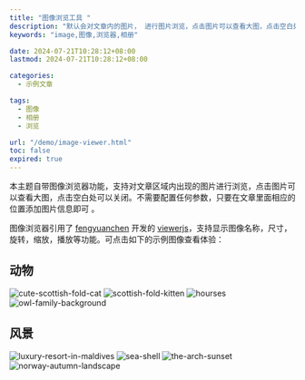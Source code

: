 ```yaml
---
title: "图像浏览工具 "
description: "默认会对文章内的图片， 进行图片浏览，点击图片可以查看大图，点击空白处可以关闭。"
keywords: "image,图像,浏览器,相册"

date: 2024-07-21T10:28:12+08:00
lastmod: 2024-07-21T10:28:12+08:00

categories:
  - 示例文章

tags:
  - 图像
  - 相册
  - 浏览

url: "/demo/image-viewer.html"
toc: false
expired: true
---
```


本主题自带图像浏览器功能，支持对文章区域内出现的图片进行浏览，点击图片可以查看大图，点击空白处可以关闭。不需要配置任何参数，只要在文章里面相应的位置添加图片信息即可 。

<!--more-->

图像浏览器引用了 [fengyuanchen](https://fengyuanchen.github.io/) 开发的 [viewerjs](https://fengyuanchen.github.io/viewerjs/)，支持显示图像名称，尺寸，旋转，缩放，播放等功能。可点击如下的示例图像查看体验：

## 动物

![cute-scottish-fold-cat](/demo/image-viewer/photos/preview_cute-scottish-fold-cat.jpg)
![scottish-fold-kitten](/demo/image-viewer/photos/preview_scottish-fold-kitten.jpg)
![hourses](/demo/image-viewer/photos/preview_horses.jpg)
![owl-family-background](/demo/image-viewer/photos/preview_owl-family-background.jpg)

## 风景

![luxury-resort-in-maldives](/demo/image-viewer/photos/preview_luxury-resort-in-maldives.jpg)
![sea-shell](/demo/image-viewer/photos/preview_sea-shell.jpg)
![the-arch-sunset](/demo/image-viewer/photos/preview_the-arch-sunset.jpg)
![norway-autumn-landscape](/demo/image-viewer/photos/preview_norway-autumn-landscape.jpg)